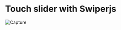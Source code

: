 # Touch slider with Swiperjs
![Capture](https://user-images.githubusercontent.com/12228242/120780606-dd921900-c55a-11eb-9127-88e7c45c6dda.PNG)
